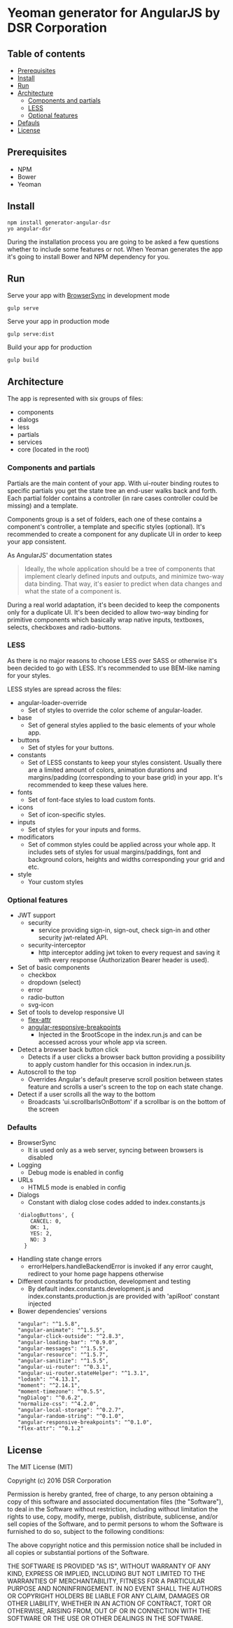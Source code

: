 # Yeoman generator for AngularJS by DSR Corporation    

## Table of contents

- [Prerequisites](#prerequisites)
- [Install](#install)
- [Run](#run)
- [Architecture](#architecture)
  - [Components and partials](#components-and-partials)
  - [LESS](#less)
  - [Optional features](#optional-features)
- [Defauls](#defaults)
- [License](#license)

## Prerequisites

- NPM    
- Bower    
- Yeoman      

## Install

```
npm install generator-angular-dsr
yo angular-dsr
```
During the installation process you are going to be asked a few questions whether to include some features or not. 
When Yeoman generates the app it's going to install Bower and NPM dependency for you.

## Run

Serve your app with [BrowserSync](https://www.browsersync.io/) in development mode
```
gulp serve
```

Serve your app in production mode
```
gulp serve:dist
```

Build your app for production
```
gulp build
```

## Architecture

The app is represented with six groups of files:
- components    
- dialogs    
- less    
- partials    
- services    
- core (located in the root)   

### Components and partials

Partials are the main content of your app. With ui-router binding routes to specific partials you get the state tree an end-user walks back and forth.
Each partial folder contains a controller (in rare cases controller could be missing) and a template.

Components group is a set of folders, each one of these contains a component's controller, a template and specific styles (optional).
It's recommended to create a component for any duplicate UI in order to keep your app consistent. 

As AngularJS' documentation states 
> Ideally, the whole application should be a tree of components that implement clearly defined inputs and outputs, and minimize two-way data binding. That way, it's easier to predict when data changes and what the state of a component is. 

During a real world adaptation, it's been decided to keep the components only for a duplicate UI. It's been decided to allow two-way binding for primitive components which basically wrap native inputs, textboxes, selects, checkboxes and radio-buttons.

### LESS

As there is no major reasons to choose LESS over SASS or otherwise it's been decided to go with LESS.
It's recommended to use BEM-like naming for your styles.

LESS styles are spread across the files:
- angular-loader-override
  - Set of styles to override the color scheme of angular-loader.
- base
  - Set of general styles applied to the basic elements of your whole app.
- buttons
  - Set of styles for your buttons.
- constants
  - Set of LESS constants to keep your styles consistent. Usually there are a limited amount of colors, animation durations and margins/padding (corresponding to your base grid) in your app. It's recommended to keep these values here.
- fonts
  - Set of font-face styles to load custom fonts.
- icons
  - Set of icon-specific styles.
- inputs
  - Set of styles for your inputs and forms.
- modificators
  - Set of common styles could be applied across your whole app. It includes sets of styles for usual margins/paddings, font and background colors, heights and widths corresponding your grid and etc.
- style
  - Your custom styles

### Optional features

- JWT support
  - security
    - service providing sign-in, sign-out, check sign-in and other security jwt-related API.
  - security-interceptor
    - http interceptor adding jwt token to every request and saving it with every response (Authorization Bearer header is used).
- Set of basic components
  - checkbox
  - dropdown (select)
  - error
  - radio-button
  - svg-icon
- Set of tools to develop responsive UI
  - [flex-attr](https://github.com/keenondrums/flex-attr)
  - [angular-responsive-breakpoints](https://github.com/keenondrums/angular-responsive-breakpoints) 
    - Injected in the $rootScope in the index.run.js and can be accessed across your whole app via screen.
- Detect a browser back button click
  - Detects if a user clicks a browser back button providing a possibility to apply custom handler for this occasion in index.run.js.
- Autoscroll to the top
  - Overrides Angular's default preserve scroll position between states feature and scrolls a user's screen to the top on each state change.
- Detect if a user scrolls all the way to the bottom
  - Broadcasts 'ui.scrollbarIsOnBottom' if a scrollbar is on the bottom of the screen

### Defaults

- BrowserSync
  - It is used only as a web server, syncing between browsers is disabled
- Logging
  - Debug mode is enabled in config
- URLs
  - HTML5 mode is enabled in config
- Dialogs
  - Constant with dialog close codes added to index.constants.js
  ```
  'dialogButtons', {
      CANCEL: 0,
      OK: 1,
      YES: 2,
      NO: 3
    }
  ```
- Handling state change errors
  - errorHelpers.handleBackendError is invoked if any error caught, redirect to your home page happens otherwise
- Different constants for production, development and testing
  - By default index.constants.development.js and index.constants.production.js are provided with 'apiRoot' constant injected
- Bower dependencies' versions
  ```
  "angular": "^1.5.8",
  "angular-animate": "^1.5.5",
  "angular-click-outside": "^2.8.3",
  "angular-loading-bar": "^0.9.0",
  "angular-messages": "^1.5.5",
  "angular-resource": "^1.5.7",
  "angular-sanitize": "^1.5.5",
  "angular-ui-router": "^0.3.1",
  "angular-ui-router.stateHelper": "^1.3.1",
  "lodash": "^4.13.1",
  "moment": "^2.14.1",
  "moment-timezone": "^0.5.5",
  "ngDialog": "^0.6.2",
  "normalize-css": "^4.2.0",
  "angular-local-storage": "^0.2.7",
  "angular-random-string": "^0.1.0",
  "angular-responsive-breakpoints": "^0.1.0",
  "flex-attr": "^0.1.2" 
  ```

## License
The MIT License (MIT)

Copyright (c) 2016 DSR Corporation

Permission is hereby granted, free of charge, to any person obtaining a copy
of this software and associated documentation files (the "Software"), to deal
in the Software without restriction, including without limitation the rights
to use, copy, modify, merge, publish, distribute, sublicense, and/or sell
copies of the Software, and to permit persons to whom the Software is
furnished to do so, subject to the following conditions:

The above copyright notice and this permission notice shall be included in all
copies or substantial portions of the Software.

THE SOFTWARE IS PROVIDED "AS IS", WITHOUT WARRANTY OF ANY KIND, EXPRESS OR
IMPLIED, INCLUDING BUT NOT LIMITED TO THE WARRANTIES OF MERCHANTABILITY,
FITNESS FOR A PARTICULAR PURPOSE AND NONINFRINGEMENT. IN NO EVENT SHALL THE
AUTHORS OR COPYRIGHT HOLDERS BE LIABLE FOR ANY CLAIM, DAMAGES OR OTHER
LIABILITY, WHETHER IN AN ACTION OF CONTRACT, TORT OR OTHERWISE, ARISING FROM,
OUT OF OR IN CONNECTION WITH THE SOFTWARE OR THE USE OR OTHER DEALINGS IN THE
SOFTWARE.

